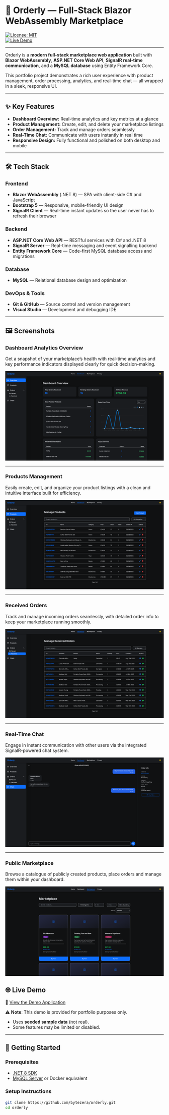 # 🚀 Orderly — Full-Stack Blazor WebAssembly Marketplace

[![License: MIT](https://img.shields.io/badge/License-MIT-blue.svg)](LICENSE)  
[![Live Demo](https://img.shields.io/badge/Demo-Live%20Preview-brightgreen.svg)](https://orderlyapp.dev)  

---

Orderly is a **modern full-stack marketplace web application** built with **Blazor WebAssembly**, **ASP.NET Core Web API**, **SignalR real-time communication**, and a **MySQL database** using Entity Framework Core.

This portfolio project demonstrates a rich user experience with product management, order processing, analytics, and real-time chat — all wrapped in a sleek, responsive UI.

---

## ✨ Key Features

- **Dashboard Overview:** Real-time analytics and key metrics at a glance  
- **Product Management:** Create, edit, and delete your marketplace listings
- **Order Management:** Track and manage orders seamlessly  
- **Real-Time Chat:** Communicate with users instantly in real time
- **Responsive Design:** Fully functional and polished on both desktop and mobile

---

## 🛠️ Tech Stack

### Frontend
- **Blazor WebAssembly** (.NET 8) — SPA with client-side C# and JavaScript
- **Bootstrap 5** — Responsive, mobile-friendly UI design
- **SignalR Client** — Real-time instant updates so the user never has to refresh their browser

### Backend
- **ASP.NET Core Web API** — RESTful services with C# and .NET 8  
- **SignalR Server** — Real-time messaging and event signalling backend
- **Entity Framework Core** — Code-first MySQL database access and migrations

### Database
- **MySQL** — Relational database design and optimization

### DevOps & Tools
- **Git & GitHub** — Source control and version management  
- **Visual Studio** — Development and debugging IDE

---

## 🖼️ Screenshots

### Dashboard Analytics Overview  
Get a snapshot of your marketplace’s health with real-time analytics and key performance indicators displayed clearly for quick decision-making.

![Dashboard Overview](docs/dashboard_showcases/analytics.png)

---

### Products Management  
Easily create, edit, and organize your product listings with a clean and intuitive interface built for efficiency.

![Dashboard Products](docs/dashboard_showcases/product_management.png)

---

### Received Orders  
Track and manage incoming orders seamlessly, with detailed order info to keep your marketplace running smoothly.

![Dashboard Orders](docs/dashboard_showcases/order_management.png)

---

### Real-Time Chat  
Engage in instant communication with other users via the integrated SignalR-powered chat system.

![Dashboard Chat](docs/dashboard_showcases/chats.png)

---

### Public Marketplace
Browse a catalogue of publicly created products, place orders and manage them within your dashboard.

![Marketplace](docs/dashboard_showcases/marketplace.png)

## 🌐 Live Demo
🔗 [View the Demo Application](https://orderlyapp.dev)  

⚠️ **Note**: This demo is provided for portfolio purposes only.  
- Uses **seeded sample data** (not real).  
- Some features may be limited or disabled.  

---

## 🚀 Getting Started

### Prerequisites

- [.NET 8 SDK](https://dotnet.microsoft.com/download)  
- [MySQL Server](https://dev.mysql.com/downloads/mysql/) or Docker equivalent  

### Setup Instructions

```bash
git clone https://github.com/bytezera/orderly.git
cd orderly
```
